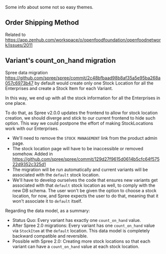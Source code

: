 Some info about some not so easy themes.

## Order Shipping Method

Related to
https://app.zenhub.com/workspace/o/openfoodfoundation/openfoodnetwork/issues/2011

## Variant's count_on_hand migration

Spree data migration https://github.com/spree/spree/commit/2c48bfbaad98b8af35a5e95ba268a057c6973b47 by default would create only one Stock Location for all the Enterprises and create a Stock Item for each Variant.

In this way, we end up with all the stock information for all the Enterprises in one place.

To do that, as Spree v2.0.0 updates the frontend to allow for stock location creation, we should diverge and stick to our current frontend to hide such option. This way we could postpone the effort of making StockLocations work with our Enterprises.

* We'll need to remove the `STOCK MANAGEMENT` link from the product admin page.
* The stock location page will have to be inaccessible or removed somehow. Added
    in https://github.com/spree/spree/commit/129d27f9615d0614b5cfc64f57522d9352c325d1
* The migration will be run automatically and current variants will be associated with the `default` stock location.
* We'll have to develop ourselves the code that ensures new variants get associated with that `default` stock location as well, to comply with the new DB schema. The user won't be given the option to choose a stock location, for now, and Spree expects the user to do that, meaning that it won't associate it to `default` itself.

Regarding the data model, as a summary:

* Status Quo: Every variant has exactly one `count_on_hand` value.
* After Spree 2.0 migrations: Every variant has one `count_on_hand` value via `StockItem` at the `default` location. This data model is completely backward compatible and reversible.
* Possible with Spree 2.0: Creating more stock locations so that each variant can have a `count_on_hand` value at each stock location.

